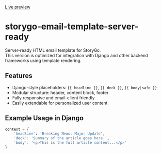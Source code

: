 [Live preview](https://oleg-1991.github.io/storygo-email-template-server-ready/)

# storygo-email-template-server-ready

Server-ready HTML email template for StoryGo.  
This version is optimized for integration with Django and other backend frameworks using template rendering.

## Features

- Django-style placeholders: `{{ headline }}`, `{{ deck }}`, `{{ body|safe }}`
- Modular structure: header, content block, footer
- Fully responsive and email-client friendly
- Easily extendable for personalized user content

## Example Usage in Django

```python
context = {
    'headline': 'Breaking News: Major Update',
    'deck': 'Summary of the article goes here.',
    'body': '<p>This is the full article content...</p>'
}
